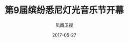 ---
layout: page
title:  "第9届缤纷悉尼灯光音乐节开幕"
date:   2017-05-27
description: 
image: 
categories: press
eurl: http://v.ifeng.com/video_7390163.shtml
# Information for the author block
author: 凤凰卫视
---